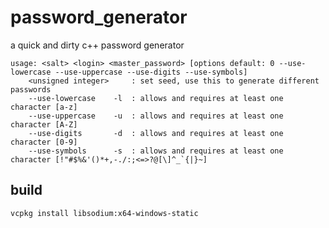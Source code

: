 # password_generator
a quick and dirty c++ password generator

```
usage: <salt> <login> <master_password> [options default: 0 --use-lowercase --use-uppercase --use-digits --use-symbols]
    <unsigned integer>     : set seed, use this to generate different passwords
    --use-lowercase    -l  : allows and requires at least one character [a-z]
    --use-uppercase    -u  : allows and requires at least one character [A-Z]
    --use-digits       -d  : allows and requires at least one character [0-9]
    --use-symbols      -s  : allows and requires at least one character [!"#$%&'()*+,-./:;<=>?@[\]^_`{|}~]
```

## build

`vcpkg install libsodium:x64-windows-static`